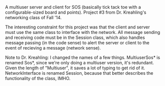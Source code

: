 A multiuser server and client for SOS (basically tick tack toe with a configurable-sized board and 
points). Project #3 from Dr. Kreahling's networking class of Fall '14.

The interesting constraint for this project was that the client and server must use the same class
to interface with the network. All message sending and receiving code must be in the Session class, 
which also handles message passing (in the code sense) to alert the server or client to the event of
recieving a message (network sense).

Note to Dr. Kreahling: I changed the names of a few things. MultiuserSos* is renamed Sos*, since 
we're only doing a multiuser version, it's redundant. Given the length  of "Multiuser", it saves 
a lot of typing to get rid of it. NetworkInterface is renamed Session, because that better 
describes the functionality of the class, IMHO.
